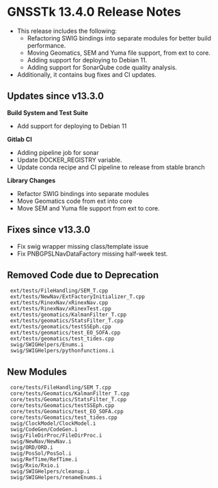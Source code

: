 GNSSTk 13.4.0 Release Notes
========================

 * This release includes the following:
   * Refactoring SWIG bindings into separate modules for better build performance.
   * Moving Geomatics, SEM and Yuma file support, from ext to core.
   * Adding support for deploying to Debian 11.
   * Adding support for SonarQube code quality analysis.
 * Additionally, it contains bug fixes and CI updates.

Updates since v13.3.0
---------------------

**Build System and Test Suite**
  * Add support for deploying to Debian 11

**Gitlab CI**
  * Adding pipeline job for sonar
  * Update DOCKER_REGISTRY variable.
  * Update conda recipe and CI pipeline to release from stable branch

**Library Changes**
  * Refactor SWIG bindings into separate modules
  * Move Geomatics code from ext into core
  * Move SEM and Yuma file support from ext to core.

Fixes since v13.3.0
--------------------
  * Fix swig wrapper missing class/template issue
  * Fix PNBGPSLNavDataFactory missing half-week test.

Removed Code due to Deprecation
-------------------------------
     ext/tests/FileHandling/SEM_T.cpp
     ext/tests/NewNav/ExtFactoryInitializer_T.cpp
     ext/tests/RinexNav/xRinexNav.cpp
     ext/tests/RinexNav/xRinexTest.cpp
     ext/tests/geomatics/KalmanFilter_T.cpp
     ext/tests/geomatics/StatsFilter_T.cpp
     ext/tests/geomatics/testSSEph.cpp
     ext/tests/geomatics/test_EO_SOFA.cpp
     ext/tests/geomatics/test_tides.cpp
     swig/SWIGHelpers/Enums.i
     swig/SWIGHelpers/pythonfunctions.i

New Modules
-------------------------------
     core/tests/FileHandling/SEM_T.cpp
     core/tests/Geomatics/KalmanFilter_T.cpp
     core/tests/Geomatics/StatsFilter_T.cpp
     core/tests/Geomatics/testSSEph.cpp
     core/tests/Geomatics/test_EO_SOFA.cpp
     core/tests/Geomatics/test_tides.cpp
     swig/ClockModel/ClockModel.i
     swig/CodeGen/CodeGen.i
     swig/FileDirProc/FileDirProc.i
     swig/NewNav/NewNav.i
     swig/ORD/ORD.i
     swig/PosSol/PosSol.i
     swig/RefTime/RefTime.i
     swig/Rxio/Rxio.i
     swig/SWIGHelpers/cleanup.i
     swig/SWIGHelpers/renameEnums.i